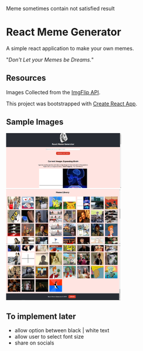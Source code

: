 Meme sometimes contain not satisfied result
# React Meme Generator

A simple react application to make your own memes.

"_Don't Let your Memes be Dreams._"

## Resources

Images Collected from the [ImgFlip API](https://api.imgflip.com).

This project was bootstrapped with [Create React App](https://github.com/facebook/create-react-app).

## Sample Images

<img src="./sample-images/meme-gen-img1.png" alt="sample image" height="150" >
<img src="./sample-images/meme-gen-img2.png" alt="sample image" height="150" >
<img src="./sample-images/meme-gen-img3.png" alt="sample image" height="150" >

## To implement later

- allow option between black | white text
- allow user to select font size
- share on socials
